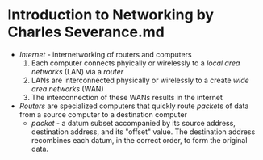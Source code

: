 # Introduction to Networking by Charles Severance.md

- *Internet* - internetworking of routers and computers
  1. Each computer connects phyically or wirelessly to a *local area networks* (LAN) via a *router*
  2. LANs are interconnected physically or wirelessly to a create *wide area networks* (WAN)
  3. The interconnection of these WANs results in the internet
- *Routers* are specialized computers that quickly route *packet*s of data from a source computer to a destination computer
  - *packet* - a datum subset accompanied by its source address, destination address, and its "offset" value. The destination address recombines each datum, in the correct order, to form the original data.
